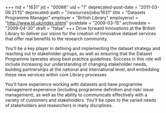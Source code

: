 +++
nid = "1631"
jid = "00086"
uid = "1"
deprecated-post-date = "2011-03-06 21:15"
deprecated-path = "/resources/jobs/1631"
title = "Datasets Programme Manager"
employer = "British Library"
employerurl = "http://www.bl.uk/index.shtml"
postdate = "2009-03-15"
archivedate = "2009-04-30"
draft = "false"
+++
Drive forward innovations at the British Library to deliver our vision
for the creation of innovative dataset services that offer real benefits
to the research community.

You'll be a key player in defining and implementing the dataset
strategy and reaching out to stakeholder groups, as well as ensuring
that the Dataset Programme operates along best practice guidelines.
Success in this role will include increasing our understanding of
changing stakeholder needs, building partnerships at the national and
international level, and embedding these new services within core
Library processes
  
You'll have experience working with datasets and have programme
management experience (including programme definition and risk/ issue
management), as well as the ability to communicate effectively with a
variety of customers and stakeholders. You'll be open to the varied
needs of stakeholders and researchers in many disciplines.
